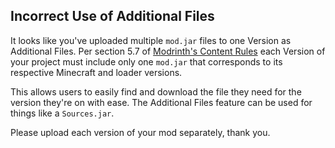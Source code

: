 ## Incorrect Use of Additional Files

It looks like you've uploaded multiple `mod.jar` files to one Version as Additional Files. Per section 5.7 of [Modrinth's Content Rules](https://modrinth.com/legal/rules#miscellaneous) each Version of your project must include only one `mod.jar` that corresponds to its respective Minecraft and loader versions.

This allows users to easily find and download the file they need for the version they're on with ease. The Additional Files feature can be used for things like a `Sources.jar`.

Please upload each version of your mod separately, thank you.
